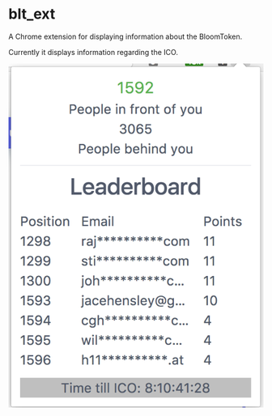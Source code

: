 # blt_ext

A Chrome extension for displaying information about the BloomToken.

Currently it displays information regarding the ICO.

![image](/assets/screenshot.png)
